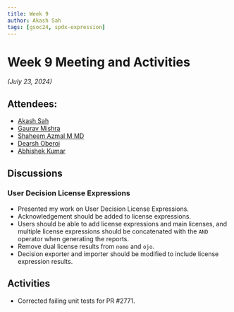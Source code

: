 ```yaml
---
title: Week 9
author: Akash Sah
tags: [gsoc24, spdx-expression]
---
```


<!--
SPDX-License-Identifier: CC-BY-SA-4.0

SPDX-FileCopyrightText: 2024 Akash Sah <akashsah2003@gmail.com>
-->

# Week 9 Meeting and Activities

_(July 23, 2024)_

## Attendees:

- [Akash Sah](https://github.com/Akashsah2003)
- [Gaurav Mishra](https://github.com/GMishx)
- [Shaheem Azmal M MD](https://github.com/shaheemazmalmmd)
- [Dearsh Oberoi](https://github.com/deo002)
- [Abhishek Kumar](https://github.com/abhi-kumar17871)

## Discussions

### User Decision License Expressions

- Presented my work on User Decision License Expressions.
- Acknowledgement should be added to license expressions.
- Users should be able to add license expressions and main licenses, and multiple license expressions should be concatenated with the `AND` operator when generating the reports.
- Remove dual license results from `nomo` and `ojo`.
- Decision exporter and importer should be modified to include license expression results.

## Activities

- Corrected failing unit tests for PR #2771.